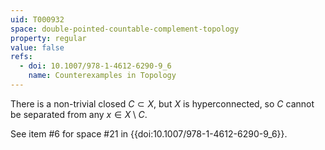```yaml
---
uid: T000932
space: double-pointed-countable-complement-topology
property: regular
value: false
refs:
  - doi: 10.1007/978-1-4612-6290-9_6
    name: Counterexamples in Topology
---
```

There is a non-trivial closed $C \subset X$, but $X$ is hyperconnected, so $C$ cannot be separated from any $x \in X \setminus C$.

See item #6 for space #21 in {{doi:10.1007/978-1-4612-6290-9_6}}.
